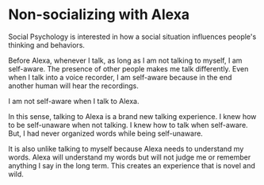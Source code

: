 # Non-socializing with Alexa 

Social Psychology is interested in how a social situation influences people's thinking and behaviors. 

Before Alexa, whenever I talk, as long as I am not talking to myself, I am self-aware. The presence of other people makes me talk differently. Even when I talk into a voice recorder, I am self-aware because in the end another human will hear the recordings.  

I am not self-aware when I talk to Alexa. 

In this sense, talking to Alexa is a brand new talking experience. I knew how to be self-unaware when not talking. I knew how to talk when self-aware. But, I had never organized words while being self-unaware.  

It is also unlike talking to myself because Alexa needs to understand my words. Alexa will understand my words but will not judge me or remember anything I say in the long term. This creates an experience that is novel and wild.  
